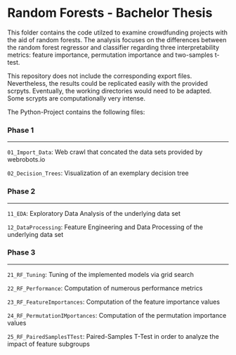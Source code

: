 # Random Forests - Bachelor Thesis

This folder contains the code utilzed to examine crowdfunding projects with 
the aid of random forests. The analysis focuses on the differences between the random forest regressor and classifier regarding three interpretability metrics: feature importance, permutation importance and two-samples t-test.

This repository does not include the corresponding export files.
Nevertheless, the results could be replicated easily with the provided scrpyts.
Eventually, the working directories would need to be adapted. Some scrypts 
are computationally very intense.

The Python-Project contains the following files:

### Phase 1
----------------------------------------------------------------------------
`01_Import_Data`:
	Web crawl that concated the data sets provided by webrobots.io

`02_Decision_Trees`:
	Visualization of an exemplary decision tree

### Phase 2
----------------------------------------------------------------------------
`11_EDA`:
	Exploratory Data Analysis of the underlying data set

`12_DataProcessing`:
	Feature Engineering and Data Processing of the underlying data set

### Phase 3
----------------------------------------------------------------------------
`21_RF_Tuning`:
	Tuning of the implemented models via grid search

`22_RF_Performance`:
	Computation of numerous performance metrics

`23_RF_FeatureImportances`:
	Computation of the feature importance values

`24_RF_PermutationIMportances`:
	Computation of the permutation importance values

`25_RF_PairedSamplesTTest`:
	Paired-Samples T-Test in order to analyze the impact of feature subgroups
